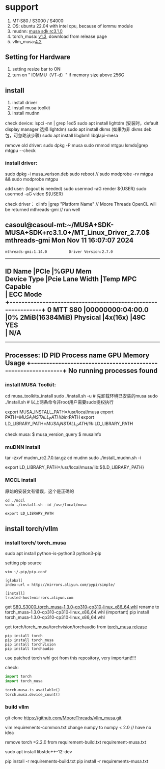 # support

1. MT:S80 / S3000 / S4000
2. OS: ubuntu 22.04 with intel cpu, because of iommu module
3. mudnn: [musa sdk rc3.1.0](https://docs.mthreads.com/musa-sdk/musa-sdk-doc-online/install_guide) 
4. torch_musa: [v1.3](https://github.com/MooreThreads/torch_musa/releases), download from release page
5. vllm_musa:[4.2](https://github.com/MooreThreads/vllm_musa)

## Setting for Hardware

1. setting resize bar to  ON
2. turn on " IOMMU（VT-d）" if memory size above 256G


## install

1. install driver
2. install musa toolkit
3. install mudnn

check device:
lspci -nn | grep 1ed5
sudo apt install lightdm (安装时，default display manager 选择 lightdm)
sudo apt install dkms (如果为非 dkms deb 包，可忽略该步骤)
sudo apt install libgbm1 libglapi-mesa


remove old driver: 
sudo dpkg -P musa
sudo rmmod mtgpu
lsmdo|grep mtgpu --check 

### install driver:
sudo dpkg -i musa_verison.deb
sudo reboot  // sudo modprobe -rv mtgpu && sudo modprobe mtgpu

add user: (logout is needed)
sudo usermod -aG render ${USER}
sudo usermod -aG video  ${USER}

check driver：
clinfo |grep "Platform Name" // Moore Threads OpenCL  will be returned
mthreads-gmi // run well

casoul@casoul-mt:~/MUSA+SDK-MUSA+SDK+rc3.1.0+/MT_Linux_Driver_2.7.0$ mthreads-gmi 
Mon Nov 11 16:07:07 2024
---------------------------------------------------------------
    mthreads-gmi:1.14.0          Driver Version:2.7.0
---------------------------------------------------------------
ID   Name           |PCIe                |%GPU  Mem            
     Device Type    |Pcie Lane Width     |Temp  MPC Capable    
                                         |      ECC Mode       
+-------------------------------------------------------------+
0    MTT S80        |00000000:04:00.0    |0%    2MiB(16384MiB)
     Physical       |4x(16x)             |49C   YES            
                                         |      N/A            
---------------------------------------------------------------

---------------------------------------------------------------
Processes:
ID   PID       Process name                         GPU Memory
                                                         Usage
+-------------------------------------------------------------+
   No running processes found
---------------------------------------------------------------


### install  MUSA Toolkit:
cd musa_toolkits_install
sudo ./install.sh -u # 先卸载环境已安装的musa
sudo ./install.sh # 以上两条命令非root用户需要sudo提权执行

export MUSA_INSTALL_PATH=/usr/local/musa
export PATH=$MUSA_INSTALL_PATH/bin:$PATH
export LD_LIBRARY_PATH=$MUSA_INSTALL_PATH/lib:$LD_LIBRARY_PATH

check musa:
$ musa_version_query
$ musaInfo

### muDNN install
tar -zxvf mudnn_rc2.7.0.tar.gz
cd mudnn
sudo ./install_mudnn.sh -i

export LD_LIBRARY_PATH=/usr/local/musa/lib:${LD_LIBRARY_PATH}

### MCCL install
原始的安装文有错误，这个是正确的

```shell
cd ./mccl
sudo ./install.sh -id /usr/local/musa

export LD_LIBRARY_PATH
```



## install torch/vllm


### install torch/ torch_musa

sudo apt install python-is-python3 python3-pip

setting pip source
```shell
vim ~/.pip/pip.conf

[global]
index-url = http://mirrors.aliyun.com/pypi/simple/

[install]
trusted-host=mirrors.aliyun.com
```

get [S80_S3000_torch_musa-1.3.0-cp310-cp310-linux_x86_64.whl](https://github.com/MooreThreads/torch_musa/releases/download/v1.3.0/S80_S3000_torch_musa-1.3.0-cp310-cp310-linux_x86_64.whl)
rename to torch_musa-1.3.0-cp310-cp310-linux_x86_64.whl (important)
pip install torch_musa-1.3.0-cp310-cp310-linux_x86_64.whl

get torch/torch_musa/torchvision/torchaudio from [torch_musa release](https://github.com/MooreThreads/torch_musa/releases)
```shell
pip install torch
pip install torch_musa
pip install torchvision
pip install torchaudio
```
use patched torch whl got from this repository, very important!!!!

check:
```python
import torch
import torch_musa

torch.musa.is_available()
torch.musa.device_count()
```
### build vllm

git clone https://github.com/MooreThreads/vllm_musa.git

vim requirements-common.txt 
change numpy to numpy < 2.0 // have no idea

remove torch =2.2.0 from requirement-build.txt requirement-musa.txt

sudo apt install libstdc++-12-dev

pip install -r requirements-build.txt
pip install -r requirements-musa.txt